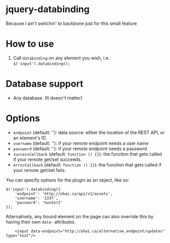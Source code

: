 jquery-databinding
==================

Because I ain't switchin' to backbone just for this small feature

How to use
==================
1. Call `databinding` on any element you wish, i.e.: `$('input').databinding();`

Database support
==================
* Any database. (It doesn't matter)


Options
==================
* `endpoint` (default: ''): data source: either the location of the REST API, or an element's ID.
* `username` (default: ''): if your remote endpoint needs a user name
* `password` (default: ''): if your remote endpoint needs a password
* `successCallback` (default: `function () {}`): the function that gets called if your remote get/set succeeds.
* `errorCallback` (default: `function () {}`): the function that gets called if your remote get/set fails.

You can specify options for the plugin as an object, like so:
```
$('input').databinding({
    'endpoint': 'http://ohai.ca/api/v1/assets',
    'username': '1337',
    'password': 'hunter2'
});
```

Alternatively, any bound element on the page can also override this by having
 their own `data-` attributes.
```
    <input data-endpoint="http://ohai.ca/alternative_endpoint/updates" type="text"/>
```